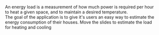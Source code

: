An energy load is a measurement of how much power is required per hour to heat a given space, and to maintain a desired temperature.   
The goal of the application is to give it's users an easy way to estimate the energy consumption of their houses. Move the slides to estimate the load for heating and cooling

